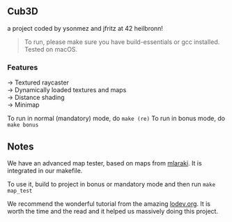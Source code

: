 ## Cub3D

a project coded by ysonmez and jfritz at 42 heilbronn!   

> To run, please make sure you have build-essentials or gcc installed. Tested on macOS.   

### Features   
-> Textured raycaster   
-> Dynamically loaded textures and maps   
-> Distance shading   
-> Minimap   

To run in normal (mandatory) mode, do `make (re)`
To run in bonus mode, do `make bonus`

## Notes

We have an advanced map tester, based on maps from [mlaraki](https://github.com/mlaraki/cub3D_leaks_maps_tester). It is integrated in our makefile.   

To use it, build to project in bonus or mandatory mode and then run `make map_test`

We recommend the wonderful tutorial from the amazing [lodev.org](https://lodev.org/cgtutor/raycasting2.html). It is worth the time and the read and it helped us massively doing this project.